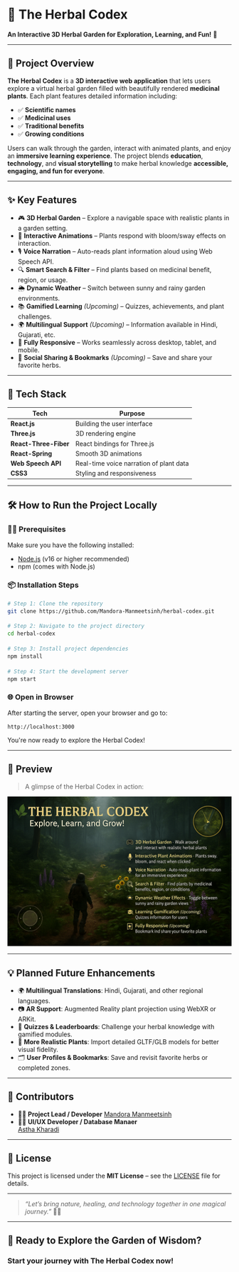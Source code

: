 
# 🌿 The Herbal Codex  
**An Interactive 3D Herbal Garden for Exploration, Learning, and Fun!** 🚀  

---

## 📖 Project Overview

**The Herbal Codex** is a **3D interactive web application** that lets users explore a virtual herbal garden filled with beautifully rendered **medicinal plants**. Each plant features detailed information including:
- ✅ **Scientific names**
- ✅ **Medicinal uses**
- ✅ **Traditional benefits**
- ✅ **Growing conditions**

Users can walk through the garden, interact with animated plants, and enjoy an **immersive learning experience**. The project blends **education**, **technology**, and **visual storytelling** to make herbal knowledge **accessible, engaging, and fun for everyone**.

---

## ✨ Key Features

- 🎮 **3D Herbal Garden** – Explore a navigable space with realistic plants in a garden setting.
- 🌱 **Interactive Animations** – Plants respond with bloom/sway effects on interaction.
- 🎙️ **Voice Narration** – Auto-reads plant information aloud using Web Speech API.
- 🔍 **Smart Search & Filter** – Find plants based on medicinal benefit, region, or usage.
- 🌦️ **Dynamic Weather** – Switch between sunny and rainy garden environments.
- 📚 **Gamified Learning** *(Upcoming)* – Quizzes, achievements, and plant challenges.
- 🌍 **Multilingual Support** *(Upcoming)* – Information available in Hindi, Gujarati, etc.
- 📱 **Fully Responsive** – Works seamlessly across desktop, tablet, and mobile.
- 📸 **Social Sharing & Bookmarks** *(Upcoming)* – Save and share your favorite herbs.

---

## 🚀 Tech Stack

| Tech                 | Purpose                                  |
|----------------------|------------------------------------------|
| **React.js**         | Building the user interface              |
| **Three.js**         | 3D rendering engine                      |
| **React-Three-Fiber**| React bindings for Three.js              |
| **React-Spring**     | Smooth 3D animations                     |
| **Web Speech API**   | Real-time voice narration of plant data |
| **CSS3**             | Styling and responsiveness               |

---

## 🛠️ How to Run the Project Locally

### 🧑‍💻 Prerequisites
Make sure you have the following installed:
- [Node.js](https://nodejs.org/) (v16 or higher recommended)
- npm (comes with Node.js)

### 📦 Installation Steps

```bash
# Step 1: Clone the repository
git clone https://github.com/Mandora-Manmeetsinh/herbal-codex.git

# Step 2: Navigate to the project directory
cd herbal-codex

# Step 3: Install project dependencies
npm install

# Step 4: Start the development server
npm start
```

### 🌐 Open in Browser
After starting the server, open your browser and go to:
```
http://localhost:3000
```

You're now ready to explore the Herbal Codex!

---

## 📸 Preview

> A glimpse of the Herbal Codex in action:

![The Herbal Codex Preview](./preview.png.png)

---

## 💡 Planned Future Enhancements

- 🌍 **Multilingual Translations**: Hindi, Gujarati, and other regional languages.
- 📷 **AR Support**: Augmented Reality plant projection using WebXR or ARKit.
- 🧠 **Quizzes & Leaderboards**: Challenge your herbal knowledge with gamified modules.
- 🌳 **More Realistic Plants**: Import detailed GLTF/GLB models for better visual fidelity.
- 🗂️ **User Profiles & Bookmarks**: Save and revisit favorite herbs or completed zones.

---

## 🤝 Contributors

- 👨‍💻 **Project Lead / Developer**
  [Mandora Manmeetsinh](https://github.com/Mandora-Manmeetsinh)
- 👨‍💻 **UI/UX Developer / Database Manaer**  
  [Astha Kharadi](https://github.com/asthakharadi)

---

## 📜 License

This project is licensed under the **MIT License** – see the [LICENSE](./LICENSE) file for details.

---

> _“Let’s bring nature, healing, and technology together in one magical journey.”_ 🌿✨

---

## 🧭 Ready to Explore the Garden of Wisdom?  
### **Start your journey with The Herbal Codex now!**
